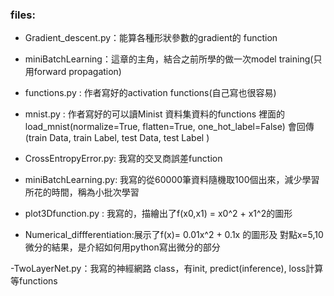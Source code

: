 ### files:
- Gradient_descent.py：能算各種形狀參數的gradient的 function
- miniBatchLearning：這章的主角，結合之前所學的做一次model training(只用forward propagation)

- functions.py : 作者寫好的activation functions(自己寫也很容易)

- mnist.py : 作者寫好的可以讀Minist 資料集資料的functions
	裡面的load_mnist(normalize=True, flatten=True, one_hot_label=False)
	會回傳(train Data, train Label, test Data, test Label )

- CrossEntropyError.py: 我寫的交叉商誤差function

- miniBatchLearning.py: 我寫的從60000筆資料隨機取100個出來，減少學習所花的時間，稱為小批次學習

- plot3Dfunction.py : 我寫的，描繪出了f(x0,x1) = x0^2 + x1^2的圖形

- Numerical_diffferentiation:展示了f(x)= 0.01x^2 + 0.1x 的圖形及 對點x=5,10微分的結果，是介紹如何用python寫出微分的部分

-TwoLayerNet.py：我寫的神經網路 class，有init, predict(inference), loss計算等functions

